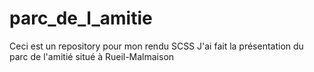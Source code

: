 # parc_de_l_amitie
Ceci est un repository pour mon rendu SCSS 
J'ai fait la présentation du parc de l'amitié situé à Rueil-Malmaison
